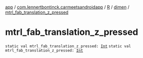 [app](../../../index.md) / [com.lennertbontinck.carmeetsandroidapp](../../index.md) / [R](../index.md) / [dimen](index.md) / [mtrl_fab_translation_z_pressed](./mtrl_fab_translation_z_pressed.md)

# mtrl_fab_translation_z_pressed

`static val mtrl_fab_translation_z_pressed: `[`Int`](https://kotlinlang.org/api/latest/jvm/stdlib/kotlin/-int/index.html)
`static val mtrl_fab_translation_z_pressed: `[`Int`](https://kotlinlang.org/api/latest/jvm/stdlib/kotlin/-int/index.html)